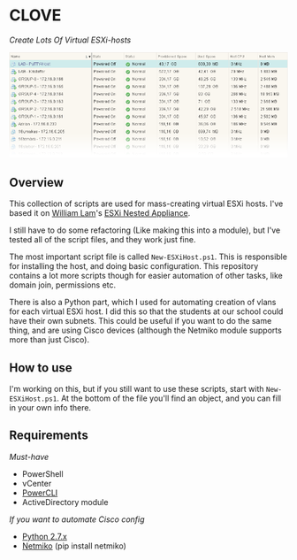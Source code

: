# CLOVE
*Create Lots Of Virtual ESXi-hosts*

![preview](https://raw.githubusercontent.com/IKT-Fag/CLOVE/master/Docs/Img/preview.png)

## Overview

This collection of scripts are used for mass-creating virtual ESXi hosts. I've based it on [William Lam](https://github.com/lamw)'s [ESXi Nested Appliance](http://www.virtuallyghetto.com/2015/12/deploying-nested-esxi-is-even-easier-now-with-the-esxi-virtual-appliance.html).

I still have to do some refactoring (Like making this into a module), but I've tested all of the script files, and they work just fine.

The most important script file is called `New-ESXiHost.ps1`. This is responsible for installing the host, and doing basic configuration. This repository contains a lot more scripts though for easier automation of other tasks, like domain join, permissions etc.

There is also a Python part, which I used for automating creation of vlans for each virtual ESXi host. I did this so that the students at our school could have their own subnets. This could be useful if you want to do the same thing, and are using Cisco devices (although the Netmiko module supports more than just Cisco).

## How to use

I'm working on this, but if you still want to use these scripts, start with `New-ESXiHost.ps1`. At the bottom of the file you'll find an object, and you can fill in your own info there.

## Requirements

*Must-have*
* PowerShell
* vCenter
* [PowerCLI](https://www.vmware.com/support/developer/PowerCLI/)
* ActiveDirectory module

*If you want to automate Cisco config*
* [Python 2.7.x](https://www.python.org/downloads/)
* [Netmiko](https://github.com/ktbyers/netmiko) (pip install netmiko)

